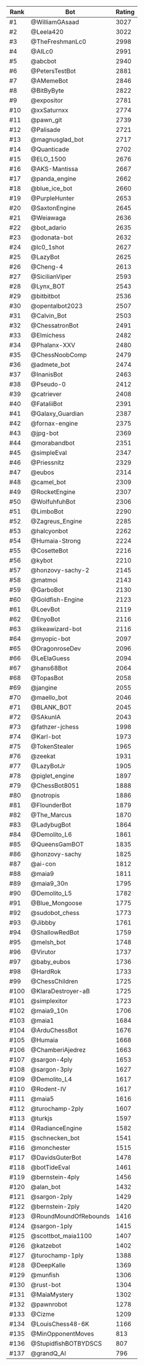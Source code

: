 Rank|Bot|Rating
---|---|---
#1|@WilliamGAsaad|3027
#2|@Leela420|3022
#3|@TheFreshmanLc0|2998
#4|@AILc0|2991
#5|@abcbot|2940
#6|@PetersTestBot|2881
#7|@AMemeBot|2846
#8|@BitByByte|2822
#9|@expositor|2781
#10|@xxSaturnxx|2774
#11|@pawn_git|2739
#12|@Palisade|2721
#13|@magnusglad_bot|2717
#14|@Quanticade|2702
#15|@ELO_1500|2676
#16|@AKS-Mantissa|2667
#17|@panda_engine|2662
#18|@blue_ice_bot|2660
#19|@PurpleHunter|2653
#20|@SaxtonEngine|2645
#21|@Weiawaga|2636
#22|@bot_adario|2635
#23|@odonata-bot|2632
#24|@lc0_1shot|2627
#25|@LazyBot|2625
#26|@Cheng-4|2613
#27|@SicilianViper|2593
#28|@Lynx_BOT|2543
#29|@bitbitbot|2536
#30|@opentalbot2023|2507
#31|@Calvin_Bot|2503
#32|@ChessatronBot|2491
#33|@Elmichess|2482
#34|@Phalanx-XXV|2480
#35|@ChessNoobComp|2479
#36|@admete_bot|2474
#37|@InanisBot|2463
#38|@Pseudo-0|2412
#39|@catriever|2408
#40|@FataliiBot|2391
#41|@Galaxy_Guardian|2387
#42|@fornax-engine|2375
#43|@jpg-bot|2369
#44|@morabandbot|2351
#45|@simpleEval|2347
#46|@Priessnitz|2329
#47|@eubos|2314
#48|@camel_bot|2309
#49|@RocketEngine|2307
#50|@WolfuhfuhBot|2306
#51|@LimboBot|2290
#52|@Zagreus_Engine|2285
#53|@halcyonbot|2262
#54|@Humaia-Strong|2224
#55|@CosetteBot|2216
#56|@kybot|2210
#57|@honzovy-sachy-2|2145
#58|@matmoi|2143
#59|@GarboBot|2130
#60|@Goldfish-Engine|2123
#61|@LoevBot|2119
#62|@EnyoBot|2116
#63|@likeawizard-bot|2116
#64|@myopic-bot|2097
#65|@DragonroseDev|2096
#66|@LeElaGuess|2094
#67|@hans68Bot|2064
#68|@TopasBot|2058
#69|@jangine|2055
#70|@maello_bot|2046
#71|@BLANK_BOT|2045
#72|@SAkunIA|2043
#73|@fathzer-jchess|1998
#74|@Karl-bot|1973
#75|@TokenStealer|1965
#76|@zeekat|1931
#77|@LazyBotJr|1905
#78|@piglet_engine|1897
#79|@ChessBot8051|1888
#80|@notropis|1886
#81|@FlounderBot|1879
#82|@The_Marcus|1870
#83|@LadybugBot|1864
#84|@Demolito_L6|1861
#85|@QueensGamBOT|1835
#86|@honzovy-sachy|1825
#87|@ai-con|1812
#88|@maia9|1811
#89|@maia9_30n|1795
#90|@Demolito_L5|1782
#91|@Blue_Mongoose|1775
#92|@sudobot_chess|1773
#93|@Jibbby|1761
#94|@ShallowRedBot|1759
#95|@melsh_bot|1748
#96|@Virutor|1737
#97|@baby_eubos|1736
#98|@HardRok|1733
#99|@ChessChildren|1725
#100|@KlaraDestroyer-aB|1725
#101|@simplexitor|1723
#102|@maia9_10n|1706
#103|@maia1|1684
#104|@ArduChessBot|1676
#105|@Humaia|1668
#106|@ChamberiAjedrez|1663
#107|@sargon-4ply|1653
#108|@sargon-3ply|1627
#109|@Demolito_L4|1617
#110|@Rodent-IV|1617
#111|@maia5|1616
#112|@turochamp-2ply|1607
#113|@turkjs|1597
#114|@RadianceEngine|1582
#115|@schnecken_bot|1541
#116|@monchester|1515
#117|@DavidsGuterBot|1478
#118|@botTideEval|1461
#119|@bernstein-4ply|1456
#120|@alan_bot|1432
#121|@sargon-2ply|1429
#122|@bernstein-2ply|1420
#123|@RoundMoundOfRebounds|1416
#124|@sargon-1ply|1415
#125|@scottbot_maia1100|1407
#126|@katzebot|1402
#127|@turochamp-1ply|1388
#128|@DeepKalle|1369
#129|@munfish|1306
#130|@rust-bot|1304
#131|@MaiaMystery|1302
#132|@pawnrobot|1278
#133|@Cizme|1209
#134|@LouisChess48-6K|1166
#135|@MinOpponentMoves|813
#136|@StupidfishBOTBYDSCS|807
#137|@grandQ_AI|796
